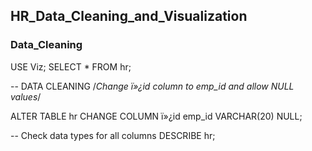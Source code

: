## HR_Data_Cleaning_and_Visualization

### Data_Cleaning
USE Viz;
SELECT *
FROM hr;

-- DATA CLEANING
/*Change ï»¿id column to emp_id and allow NULL values*/

ALTER TABLE hr
CHANGE COLUMN ï»¿id emp_id VARCHAR(20) NULL;

-- Check data types for all columns
DESCRIBE hr;
